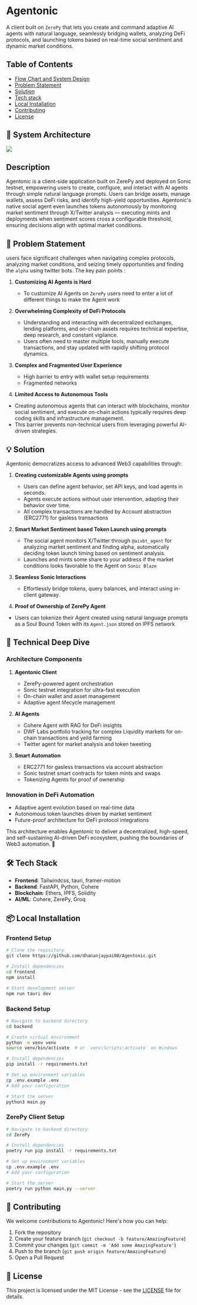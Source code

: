 # Agentonic

A client built on `ZerePy` that lets you create and command adaptive AI agents with natural language, seamlessly bridging wallets, analyzing DeFi protocols, and launching tokens based on real-time social sentiment and dynamic market conditions.

## Table of Contents

- [Flow Chart and System Design](#system-architecture)
- [Problem Statement](#-problem-statement)
- [Solution](#-solution)
- [Tech stack](#-tech-stack)
- [Local Installation](#-local-installation)
- [Contributing](#-contributing)
- [License](#-license)

## 📐 System Architecture

<img src="./images/Flowchart.png"/>


## Description 
Agentonic is a client-side application built on ZerePy and deployed on Sonic testnet, empowering users to create, configure, and interact with AI agents through simple natural language prompts. Users can bridge assets, manage wallets, assess DeFi risks, and identify high-yield opportunities. Agentonic's native social agent even launches tokens autonomously by monitoring market sentiment through X/Twitter analysis — executing mints and deployments when sentiment scores cross a configurable threshold, ensuring decisions align with optimal market conditions.

## 🎯 Problem Statement

users face significant challenges when navigating complex protocols, analyzing market conditions, and seizing timely opportunities and finding the `alpha` using twitter bots.
The key pain points : 

1. **Customizing AI Agents is Hard**
   - To customize AI Agents on `ZerePy` users need to enter a lot of different things to make the Agent work

2. **Overwhelming Complexity of DeFi Protocols**
    - Understanding and interacting with decentralized exchanges, lending platforms, and on-chain assets requires technical expertise, deep research, and constant vigilance. 
    - Users often need to master multiple tools, manually execute transactions, and stay updated with rapidly shifting protocol dynamics.

3. **Complex and Fragmented User Experience**
   - High barrier to entry with wallet setup requirements
   - Fragmented networks 

4. **Limited Access to Autonomous Tools**
  - Creating autonomous agents that can interact with blockchains, monitor social sentiment, and execute on-chain actions typically requires deep coding skills and infrastructure management. 
  - This barrier prevents non-technical users from leveraging powerful AI-driven strategies.

## 💡 Solution

Agentonic democratizes access to advanced Web3 capabilities through:

1. **Creating customizable Agents using prompts**
   - Users can define agent behavior, set API keys, and load agents in seconds.
   - Agents execute actions without user intervention, adapting their behavior over time.
   - All complex transactions are handled by Account abstraction (ERC2771) for gasless transactions

2. **Smart Market Sentiment based Token Launch using prompts**
    - The social agent monitors X/Twitter through `@aixbt_agent` for analyzing market sentiment and finding alpha, automatically deciding token launch timing based on sentiment analysis.
    - Launches and mints some share to your address if the market conditions looks favorable to the Agent on `Sonic Blaze`

3. **Seamless Sonic Interactions**
    - Effortlessly bridge tokens, query balances, and interact using in-client gateway.

4. **Proof of Ownership of ZerePy Agent**
  - Users can tokenize their Agent created using natural language prompts as a Soul Bound Token with its `Agent.json` stored on IPFS network

## 🔧 Technical Deep Dive

### Architecture Components

1. **Agentonic Client**
   - ZerePy-powered agent orchestration
   - Sonic testnet integration for ultra-fast execution
   - On-chain wallet and asset management
   - Adaptive agent lifecycle management

2. **AI Agents**
   - Cohere Agent with RAG for DeFi insights
   - DWF Labs portfolio tracking for complex Liquidity markets for on-chain transactions and yeild farming
   - Twitter agent for market analysis and token tweeting

3. **Smart Automation**
   - ERC2771 for gasless transactions via account abstraction
   - Sonic testnet smart contracts for token mints and swaps
   - Tokenizing Agents for proof of ownership

### Innovation in DeFi Automation
- Adaptive agent evolution based on real-time data
- Autonomous token launches driven by market sentiment
- Future-proof architecture for DeFi protocol integrations


This architecture enables Agentonic to deliver a decentralized, high-speed, and self-sustaining AI-driven DeFi ecosystem, pushing the boundaries of Web3 automation.
 🚀

## 🛠 Tech Stack

- **Frontend**: Tailwindcss, tauri, framer-motion
- **Backend**: FastAPI, Python, Cohere
- **Blockchain**: Ethers, IPFS, Solidity
- **AI/ML**: Cohere, ZerePy, Groq

## 📦 Local Installation

### Frontend Setup
```bash
# Clone the repository
git clone https://github.com/dhananjaypai08/Agentonic.git

# Install dependencies
cd frontend
npm install

# Start development server
npm run tauri dev
```

### Backend Setup
```bash
# Navigate to backend directory
cd backend

# Create virtual environment
python -m venv venv
source venv/bin/activate  # or `venv\Scripts\activate` on Windows

# Install dependencies
pip install -r requirements.txt

# Set up environment variables
cp .env.example .env
# Add your configuration

# Start the server
python3 main.py
```

### ZerePy Client Setup
```bash
# Navigate to backend directory
cd ZerePy

# Install dependencies
poetry run pip install -r requirements.txt

# Set up environment variables
cp .env.example .env
# Add your configuration

# Start the server
poetry run python main.py --server
```


## 🤝 Contributing

We welcome contributions to Agentonic! Here's how you can help:

1. Fork the repository
2. Create your feature branch (`git checkout -b feature/AmazingFeature`)
3. Commit your changes (`git commit -m 'Add some AmazingFeature'`)
4. Push to the branch (`git push origin feature/AmazingFeature`)
5. Open a Pull Request

## 📄 License

This project is licensed under the MIT License - see the [LICENSE](LICENSE) file for details.
